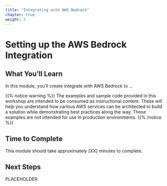 ```yaml
---
title: "Integrating with AWS Bedrock"
chapter: true
weight: 5
---
```


# Setting up the AWS Bedrock Integration

## What You'll Learn

In this module, you'll create integrate with AWS Bedrock to ...

{{% notice warning %}}
The examples and sample code provided in this workshop are intended to be consumed as instructional content. These will help you understand how various AWS services can be architected to build a solution while demonstrating best practices along the way. These examples are not intended for use in production environments.
{{% /notice %}}

## Time to Complete
This module should take approximately [XX] minutes to complete.

## Next Steps

PLACEHOLDER.